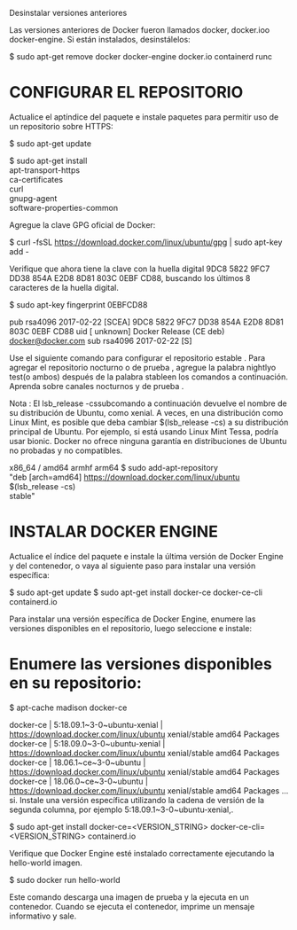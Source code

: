 Desinstalar versiones anteriores 

Las versiones anteriores de Docker fueron llamados docker, docker.ioo docker-engine. Si están instalados, desinstálelos:

$ sudo apt-get remove docker docker-engine docker.io containerd runc

# CONFIGURAR EL REPOSITORIO

Actualice el aptíndice del paquete e instale paquetes para permitir uso de un repositorio sobre HTTPS:

$ sudo apt-get update

$ sudo apt-get install \
    apt-transport-https \
    ca-certificates \
    curl \
    gnupg-agent \
    software-properties-common
    
 Agregue la clave GPG oficial de Docker:

$ curl -fsSL https://download.docker.com/linux/ubuntu/gpg | sudo apt-key add -

Verifique que ahora tiene la clave con la huella digital 9DC8 5822 9FC7 DD38 854A  E2D8 8D81 803C 0EBF CD88, buscando los últimos 8 caracteres de la huella digital.

$ sudo apt-key fingerprint 0EBFCD88

pub   rsa4096 2017-02-22 [SCEA]
      9DC8 5822 9FC7 DD38 854A  E2D8 8D81 803C 0EBF CD88
uid           [ unknown] Docker Release (CE deb) <docker@docker.com>
sub   rsa4096 2017-02-22 [S]

Use el siguiente comando para configurar el repositorio estable . Para agregar el repositorio nocturno o de prueba , agregue la palabra nightlyo test(o ambos) después de la palabra stableen los comandos a continuación. Aprenda sobre canales nocturnos y de prueba .

Nota : El lsb_release -cssubcomando a continuación devuelve el nombre de su distribución de Ubuntu, como xenial. A veces, en una distribución como Linux Mint, es posible que deba cambiar $(lsb_release -cs) a su distribución principal de Ubuntu. Por ejemplo, si está usando Linux Mint Tessa, podría usar bionic. Docker no ofrece ninguna garantía en distribuciones de Ubuntu no probadas y no compatibles.

x86_64 / amd64
armhf
arm64
$ sudo add-apt-repository \
   "deb [arch=amd64] https://download.docker.com/linux/ubuntu \
   $(lsb_release -cs) \
   stable"
# INSTALAR DOCKER ENGINE

Actualice el índice del paquete e instale la última versión de Docker Engine y del contenedor, o vaya al siguiente paso para instalar una versión específica:

 $ sudo apt-get update
 $ sudo apt-get install docker-ce docker-ce-cli containerd.io

Para instalar una versión específica de Docker Engine, enumere las versiones disponibles en el repositorio, luego seleccione e instale:

# Enumere las versiones disponibles en su repositorio:

$ apt-cache madison docker-ce

  docker-ce | 5:18.09.1~3-0~ubuntu-xenial | https://download.docker.com/linux/ubuntu  xenial/stable amd64 Packages
  docker-ce | 5:18.09.0~3-0~ubuntu-xenial | https://download.docker.com/linux/ubuntu  xenial/stable amd64 Packages
  docker-ce | 18.06.1~ce~3-0~ubuntu       | https://download.docker.com/linux/ubuntu  xenial/stable amd64 Packages
  docker-ce | 18.06.0~ce~3-0~ubuntu       | https://download.docker.com/linux/ubuntu  xenial/stable amd64 Packages
  ...
si. Instale una versión específica utilizando la cadena de versión de la segunda columna, por ejemplo 5:18.09.1~3-0~ubuntu-xenial,.

$ sudo apt-get install docker-ce=<VERSION_STRING> docker-ce-cli=<VERSION_STRING> containerd.io

Verifique que Docker Engine esté instalado correctamente ejecutando la hello-world imagen.

$ sudo docker run hello-world

Este comando descarga una imagen de prueba y la ejecuta en un contenedor.
Cuando se ejecuta el contenedor, imprime un mensaje informativo y sale.
